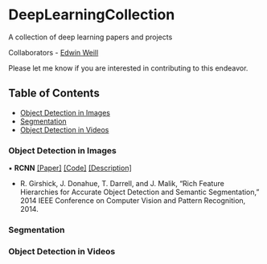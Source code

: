 # DeepLearningCollection

A collection of deep learning papers and projects

Collaborators - [Edwin Weill](https://github.com/eweill)

Please let me know if you are interested in contributing to this endeavor.

## Table of Contents
- [Object Detection in Images](#object-detection-in-images)
- [Segmentation](#segmentation)
- [Object Detection in Videos](#object-detection-in-videos)

### Object Detection in Images
:black_small_square: **RCNN** [[Paper]](http://arxiv.org/pdf/1311.2524v5.pdf) [[Code]](https://github.com/rbgirshick/rcnn) [[Description]]()
* R. Girshick, J. Donahue, T. Darrell, and J. Malik, “Rich Feature Hierarchies for Accurate Object Detection and Semantic Segmentation,” 2014 IEEE Conference on Computer Vision and Pattern Recognition, 2014.
### Segmentation

### Object Detection in Videos
